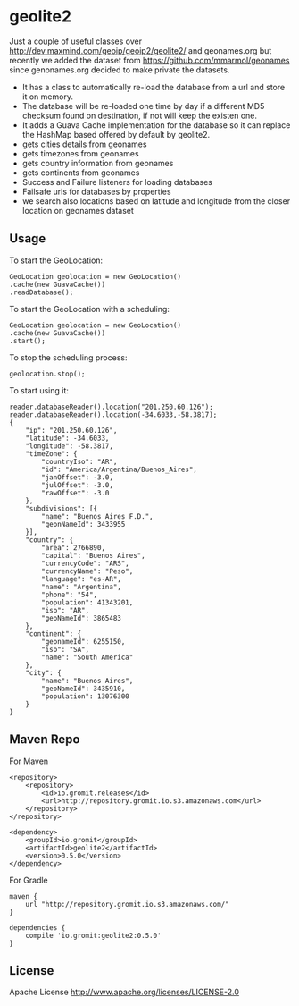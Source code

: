 # geolite2
Just a couple of useful classes over http://dev.maxmind.com/geoip/geoip2/geolite2/ and geonames.org but recently we added the dataset from https://github.com/mmarmol/geonames since genonames.org decided to make private the datasets.
  - It has a class to automatically re-load the database from a url and store it on memory.
  - The database will be re-loaded one time by day if a different MD5 checksum found on destination, if not will keep the existen one.
  - It adds a Guava Cache implementation for the database so it can replace the HashMap based offered by default by geolite2.
  - gets cities details from geonames
  - gets timezones from geonames
  - gets country information from geonames
  - gets continents from geonames
  - Success and Failure listeners for loading databases
  - Failsafe urls for databases by properties
  - we search also locations based on latitude and longitude from the closer location on geonames dataset

Usage
----

To start the GeoLocation:

    GeoLocation geolocation = new GeoLocation()
    .cache(new GuavaCache())
    .readDatabase();

To start the GeoLocation with a scheduling:

    GeoLocation geolocation = new GeoLocation()
    .cache(new GuavaCache())
    .start();
    
To stop the scheduling process:

    geolocation.stop();

To start using it:

    reader.databaseReader().location("201.250.60.126");
    reader.databaseReader().location(-34.6033,-58.3817);
	{
		"ip": "201.250.60.126",
		"latitude": -34.6033,
		"longitude": -58.3817,
		"timeZone": {
			"countryIso": "AR",
			"id": "America/Argentina/Buenos_Aires",
			"janOffset": -3.0,
			"julOffset": -3.0,
			"rawOffset": -3.0
		},
		"subdivisions": [{
			"name": "Buenos Aires F.D.",
			"geonNameId": 3433955
		}],
		"country": {
			"area": 2766890,
			"capital": "Buenos Aires",
			"currencyCode": "ARS",
			"currencyName": "Peso",
			"language": "es-AR",
			"name": "Argentina",
			"phone": "54",
			"population": 41343201,
			"iso": "AR",
			"geoNameId": 3865483
		},
		"continent": {
			"geonameId": 6255150,
			"iso": "SA",
			"name": "South America"
		},
		"city": {
			"name": "Buenos Aires",
			"geoNameId": 3435910,
			"population": 13076300
		}
	}
    
Maven Repo
----
For Maven

    <repository>
		<repository>
			<id>io.gromit.releases</id>
			<url>http://repository.gromit.io.s3.amazonaws.com</url>
		</repository>
    </repository>

    <dependency>
    	<groupId>io.gromit</groupId>
    	<artifactId>geolite2</artifactId>
    	<version>0.5.0</version>
    </dependency>

For Gradle

    maven {
        url "http://repository.gromit.io.s3.amazonaws.com/"
    }
    
    dependencies {
    	compile 'io.gromit:geolite2:0.5.0'
    }
    

License
----
Apache License http://www.apache.org/licenses/LICENSE-2.0
